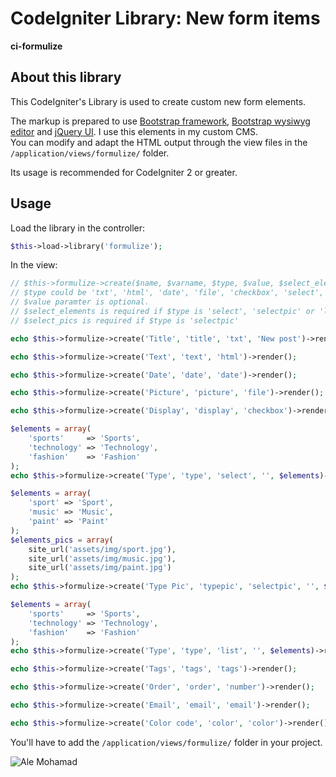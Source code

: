 # CodeIgniter Library: New form items

**ci-formulize**

## About this library

This CodeIgniter's Library is used to create custom new form elements.

The markup is prepared to use [Bootstrap framework](http://getbootstrap.com/), [Bootstrap wysiwyg editor](http://jhollingworth.github.io/bootstrap-wysihtml5/) and [jQuery UI](http://jqueryui.com/). I use this elements in my custom CMS.  
You can modify and adapt the HTML output through the view files in the `/application/views/formulize/` folder.

Its usage is recommended for CodeIgniter 2 or greater.  

## Usage

Load the library in the controller:

```php
$this->load->library('formulize');
```

In the view:

```php
// $this->formulize->create($name, $varname, $type, $value, $select_elements, $select_pics);
// $type could be 'txt', 'html', 'date', 'file', 'checkbox', 'select', 'selectpic', 'list', 'tags', 'number' or 'email'
// $value paramter is optional.
// $select_elements is required if $type is 'select', 'selectpic' or 'list'
// $select_pics is required if $type is 'selectpic'

echo $this->formulize->create('Title', 'title', 'txt', 'New post')->render();

echo $this->formulize->create('Text', 'text', 'html')->render();

echo $this->formulize->create('Date', 'date', 'date')->render();

echo $this->formulize->create('Picture', 'picture', 'file')->render();

echo $this->formulize->create('Display', 'display', 'checkbox')->render();

$elements = array(
    'sports'     => 'Sports',
    'technology' => 'Technology',
    'fashion'    => 'Fashion'
);
echo $this->formulize->create('Type', 'type', 'select', '', $elements)->render();

$elements = array(
    'sport' => 'Sport',
    'music' => 'Music',
    'paint' => 'Paint'
);
$elements_pics = array(
    site_url('assets/img/sport.jpg'),
    site_url('assets/img/music.jpg'),
    site_url('assets/img/paint.jpg')
);
echo $this->formulize->create('Type Pic', 'typepic', 'selectpic', '', $elements, $elements_pics)->render();

$elements = array(
    'sports'     => 'Sports',
    'technology' => 'Technology',
    'fashion'    => 'Fashion'
);
echo $this->formulize->create('Type', 'type', 'list', '', $elements)->render();

echo $this->formulize->create('Tags', 'tags', 'tags')->render();

echo $this->formulize->create('Order', 'order', 'number')->render();

echo $this->formulize->create('Email', 'email', 'email')->render();

echo $this->formulize->create('Color code', 'color', 'color')->render();
```

You'll have to add the `/application/views/formulize/` folder in your project.

![Ale Mohamad](http://alemohamad.com/github/logo2012am.png)
